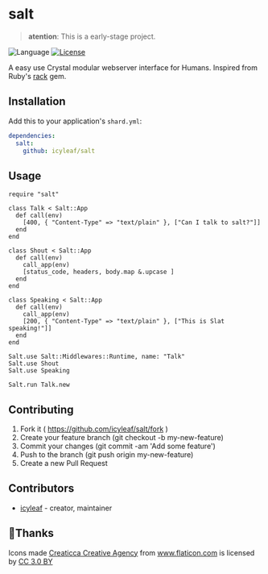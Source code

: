 # salt

> **atention**: This is a early-stage project.

![Language](https://img.shields.io/badge/language-crystal-black.svg)
[![License](https://img.shields.io/github/license/icyleaf/salt.svg)](https://github.com/icyleaf/salt/blob/master/LICENSE)

A easy use Crystal modular webserver interface for Humans. Inspired from Ruby's [rack](https://github.com/rack/rack) gem.

## Installation

Add this to your application's `shard.yml`:

```yaml
dependencies:
  salt:
    github: icyleaf/salt
```

## Usage

```crystal
require "salt"

class Talk < Salt::App
  def call(env)
    [400, { "Content-Type" => "text/plain" }, ["Can I talk to salt?"]]
  end
end

class Shout < Salt::App
  def call(env)
    call_app(env)
    [status_code, headers, body.map &.upcase ]
  end
end

class Speaking < Salt::App
  def call(env)
    call_app(env)
    [200, { "Content-Type" => "text/plain" }, ["This is Slat speaking!"]]
  end
end

Salt.use Salt::Middlewares::Runtime, name: "Talk"
Salt.use Shout
Salt.use Speaking

Salt.run Talk.new

```

## Contributing

1. Fork it ( https://github.com/icyleaf/salt/fork )
2. Create your feature branch (git checkout -b my-new-feature)
3. Commit your changes (git commit -am 'Add some feature')
4. Push to the branch (git push origin my-new-feature)
5. Create a new Pull Request

## Contributors

- [icyleaf](https://github.com/icyleaf) - creator, maintainer


## Thanks

Icons made [Creaticca Creative Agency](https://www.flaticon.com/authors/creaticca-creative-agency) from <a href="https://www.flaticon.com/" title="Flaticon">www.flaticon.com</a> is licensed by <a href="http://creativecommons.org/licenses/by/3.0/" title="Creative Commons BY 3.0" target="_blank">CC 3.0 BY</a></div>
